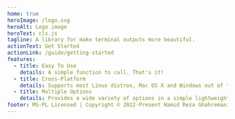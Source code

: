 ```yaml
---
home: true
heroImage: /logo.svg
heroAlt: Logo image
heroText: cls.js
tagline: A library for make terminal outputs more beautiful.
actionText: Get Started
actionLink: /guide/getting-started
features:
  - title: Easy To Use
    details: A simple function to call. That's it!
  - title: Cross-Platform
    details: Supports most Linux distros, Mac OS X and Windows out of the box!
  - title: Multiple Options
    details: Provides a wide variety of options in a simple lightweight library!
footer: MS-PL Licensed | Copyright © 2022-Present Hamid Reza Ghahremani et al.
---
```


